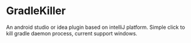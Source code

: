 # GradleKiller
An android studio or idea plugin based on intelliJ platform. Simple click to kill gradle daemon process, current support windows.
